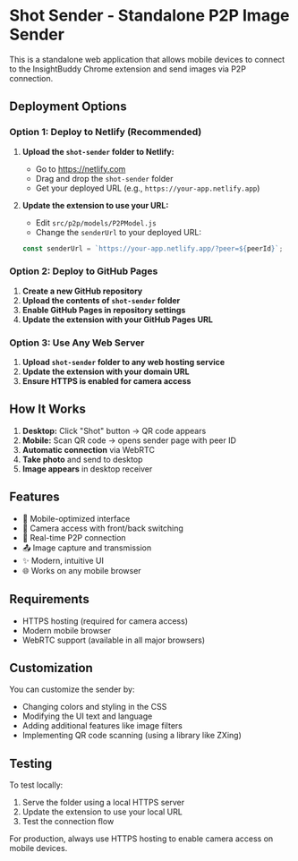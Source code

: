 # Shot Sender - Standalone P2P Image Sender

This is a standalone web application that allows mobile devices to connect to the InsightBuddy Chrome extension and send images via P2P connection.

## Deployment Options

### Option 1: Deploy to Netlify (Recommended)

1. **Upload the `shot-sender` folder to Netlify:**
   - Go to https://netlify.com
   - Drag and drop the `shot-sender` folder
   - Get your deployed URL (e.g., `https://your-app.netlify.app`)

2. **Update the extension to use your URL:**
   - Edit `src/p2p/models/P2PModel.js`
   - Change the `senderUrl` to your deployed URL:
   ```javascript
   const senderUrl = `https://your-app.netlify.app/?peer=${peerId}`;
   ```

### Option 2: Deploy to GitHub Pages

1. **Create a new GitHub repository**
2. **Upload the contents of `shot-sender` folder**
3. **Enable GitHub Pages in repository settings**
4. **Update the extension with your GitHub Pages URL**

### Option 3: Use Any Web Server

1. **Upload `shot-sender` folder to any web hosting service**
2. **Update the extension with your domain URL**
3. **Ensure HTTPS is enabled for camera access**

## How It Works

1. **Desktop:** Click "Shot" button → QR code appears
2. **Mobile:** Scan QR code → opens sender page with peer ID
3. **Automatic connection** via WebRTC
4. **Take photo** and send to desktop
5. **Image appears** in desktop receiver

## Features

- 📱 Mobile-optimized interface
- 📸 Camera access with front/back switching
- 🔄 Real-time P2P connection
- 📤 Image capture and transmission
- ✨ Modern, intuitive UI
- 🌐 Works on any mobile browser

## Requirements

- HTTPS hosting (required for camera access)
- Modern mobile browser
- WebRTC support (available in all major browsers)

## Customization

You can customize the sender by:
- Changing colors and styling in the CSS
- Modifying the UI text and language
- Adding additional features like image filters
- Implementing QR code scanning (using a library like ZXing)

## Testing

To test locally:
1. Serve the folder using a local HTTPS server
2. Update the extension to use your local URL
3. Test the connection flow

For production, always use HTTPS hosting to enable camera access on mobile devices.